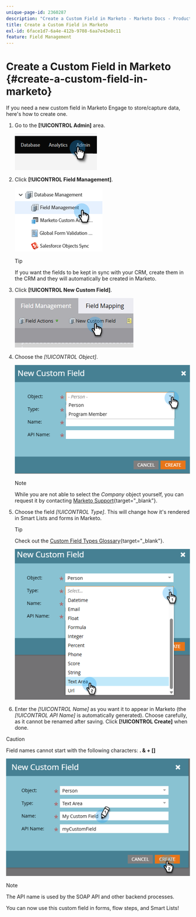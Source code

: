 ```yaml
---
unique-page-id: 2360287
description: "Create a Custom Field in Marketo - Marketo Docs - Product Documentation"
title: Create a Custom Field in Marketo
exl-id: 6face1d7-6a4e-412b-9708-6aa7e43e8c11
feature: Field Management
---
```

# Create a Custom Field in Marketo {#create-a-custom-field-in-marketo}

If you need a new custom field in Marketo Engage to store/capture data, here's how to create one.

1. Go to the **[!UICONTROL Admin]** area.

   ![](assets/create-a-custom-field-in-marketo-1.png)

1. Click **[!UICONTROL Field Management]**.

   ![](assets/create-a-custom-field-in-marketo-2.png)

    >[!TIP]
    >
    >If you want the fields to be kept in sync with your CRM, create them in the CRM and they will automatically be created in Marketo.

1. Click **[!UICONTROL New Custom Field]**.

    ![](assets/create-a-custom-field-in-marketo-3.png)

1. Choose the _[!UICONTROL Object]_.

    ![](assets/create-a-custom-field-in-marketo-4.png)

   >[!NOTE]
   >
   >While you are not able to select the _Company_ object yourself, you can request it by contacting [Marketo Support](https://nation.marketo.com/t5/support/ct-p/Support){target="_blank"}.

1. Choose the field _[!UICONTROL Type]_. This will change how it's rendered in Smart Lists and forms in Marketo.

   >[!TIP]
   >
   >Check out the [Custom Field Types Glossary](/help/marketo/product-docs/administration/field-management/custom-field-type-glossary.md){target="_blank"}.

    ![](assets/create-a-custom-field-in-marketo-5.png)

1. Enter the _[!UICONTROL Name]_ as you want it to appear in Marketo (the _[!UICONTROL API Name]_ is automatically generated). Choose carefully, as it cannot be renamed after saving. Click **[!UICONTROL Create]** when done.

>[!CAUTION]
>
>Field names cannot start with the following characters: **. & + []**

![](assets/create-a-custom-field-in-marketo-6.png)

>[!NOTE]
>
>The API name is used by the SOAP API and other backend processes.

You can now use this custom field in forms, flow steps, and Smart Lists!
